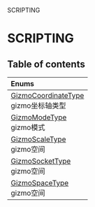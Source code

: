 SCRIPTING

# SCRIPTING <Badge type="tip" text="Groups" /> <Score text="SCRIPTING" />

## Table of contents
| Enums |
| :-----|
| [GizmoCoordinateType](../enums/mw.GizmoCoordinateType.md) <br> gizmo坐标轴类型 |
| [GizmoModeType](../enums/mw.GizmoModeType.md) <br> gizmo模式 |
| [GizmoScaleType](../enums/mw.GizmoScaleType.md) <br> gizmo空间 |
| [GizmoSocketType](../enums/mw.GizmoSocketType.md) <br> gizmo空间 |
| [GizmoSpaceType](../enums/mw.GizmoSpaceType.md) <br> gizmo空间 |

